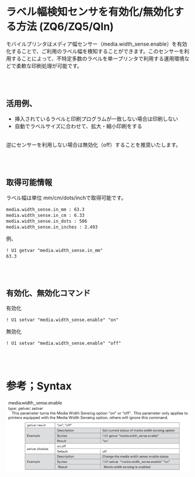 # ラベル幅検知センサを有効化/無効化する方法 (ZQ6/ZQ5/Qln)

モバイルプリンタはメディア幅センサー（media.width_sense.enable）を有効化することで、ご利用のラベル幅を検知することができます。このセンサーを利用することによって、不特定多数のラベルを単一プリンタで利用する運用環境などで柔軟な印刷処理が可能です。

<br><br>

## 活用例、
- 挿入されているラベルと印刷プログラムが一致しない場合は印刷しない
- 自動でラベルサイズに合わせて、拡大・縮小印刷をする

<br>
逆にセンサーを利用しない場合は無効化（off）することを推奨いたします。


<br><br>
## 取得可能情報

ラベル幅は単位 mm/cm/dots/inchで取得可能です。 

    media.width_sense.in_mm : 63.3 
    media.width_sense.in_cm : 6.33 
    media.width_sense.in_dots : 506 
    media.width_sense.in_inches : 2.493 

例、

    ! U1 getvar "media.width_sense.in_mm" 
    63.3

<br><br>
## 有効化、無効化コマンド

有効化  

    ! U1 setvar "media.width_sense.enable" "on"

無効化  

    ! U1 setvar "media.width_sense.enable" "off"

<br><br>

# 参考；Syntax

![](./Command-Syntax.png)
